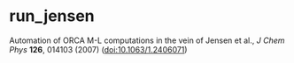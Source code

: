 # run_jensen
Automation of ORCA M-L computations in the vein of Jensen et al., *J Chem Phys* **126**, 014103 (2007) ([doi:10.1063/1.2406071](http://dx.doi.org/10.1063/1.2406071))

